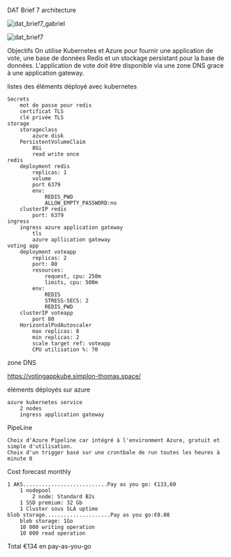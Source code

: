DAT Brief 7 architecture


![dat_brief7_gabriel](https://user-images.githubusercontent.com/107990221/216087491-05870a28-aaf5-4695-a4e9-b0aa24c74fac.png)

![dat_brief7](https://user-images.githubusercontent.com/107990221/216079986-b6bca996-8cbf-44c6-85e0-0a12657a84ff.png)


Objectifs
On utilise Kubernetes et Azure pour fournir une application de vote, une base de données Redis et un stockage persistant pour la base de données. L'application de vote doit être disponible via une zone DNS grace à une application gateway.


listes des éléments déployé avec kubernetes

    Secrets
        mot de passe pour redis
        certificat TLS
        clé privée TLS
    storage
        storageclass
            azure disk
        PersistentVolumeClaim
            8Gi
            read write once
    redis
        deployment redis
            replicas: 1
            volume
            port 6379
            env:
                REDIS_PWD
                ALLOW_EMPTY_PASSWORD:no
        clusterIP redis
            port: 6379
    ingress
        ingress azure application gateway
            tls
            azure apllication gateway
    voting app
        deployment voteapp
            replicas: 2
            port: 80
            resources:
                request, cpu: 250m
                limits, cpu: 500m
            env:
                REDIS
                STRESS-SECS: 2
                REDIS_PWD
        clusterIP voteapp
            port 80
        HorizontalPodAutoscaler
            max replicas: 8
            min replicas: 2
            scale target ref: voteapp
            CPU utilisation %: 70

zone DNS

https://votingappkube.simplon-thomas.space/

éléments déployés sur azure

    azure kubernetes service
        2 nodes
        ingress application gateway

PipeLine

    Choix d'Azure Pipeline car intégré à l'environment Azure, gratuit et simple d'utilisation.
    Choix d'un trigger basé sur une crontbale de run toutes les heures à minute 0

Cost forecast monthly

    1 AKS...........................Pay as you go: €133,60
        1 nodepool
            2 node: Standard B2s
        1 SSD premium: 32 Gb
        1 Cluster sous SLA uptime
    blob storage.....................Pay as you go:€0.08
        blob storage: 1Go
        10 000 writing operation
        10 000 read operation

Total €134 en pay-as-you-go
